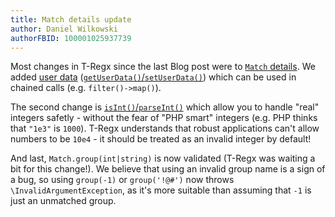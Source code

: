 ```yaml
---
title: Match details update
author: Daniel Wilkowski
authorFBID: 100001025937739
---
```


Most changes in T-Regx since the last Blog post were to [`Match` details](/docs/match-details). We 
added [user data](/docs/match-details#user-data) ([`getUserData()`/`setUserData()`](/docs/match-details#user-data))
which can be used in chained calls (e.g. `filter()->map()`).

The second change is [`isInt()`/`parseInt()`](/docs/match-details#integers) which allow you to handle "real" integers safetly -
without the fear of "PHP smart" integers (e.g. PHP thinks that `"1e3"` is `1000`). T-Regx understands that robust applications
can't allow numbers to be `10e4` - it should be treated as an invalid integer by default!

And last, `Match.group(int|string)` is now validated (T-Regx was waiting a bit for this change!). We believe that using an 
invalid group name is a sign of a bug, so using `group(-1)` or `group('!@#')` now throws `\InvalidArgumentException`,
as it's more suitable than assuming that `-1` is just an unmatched group.
